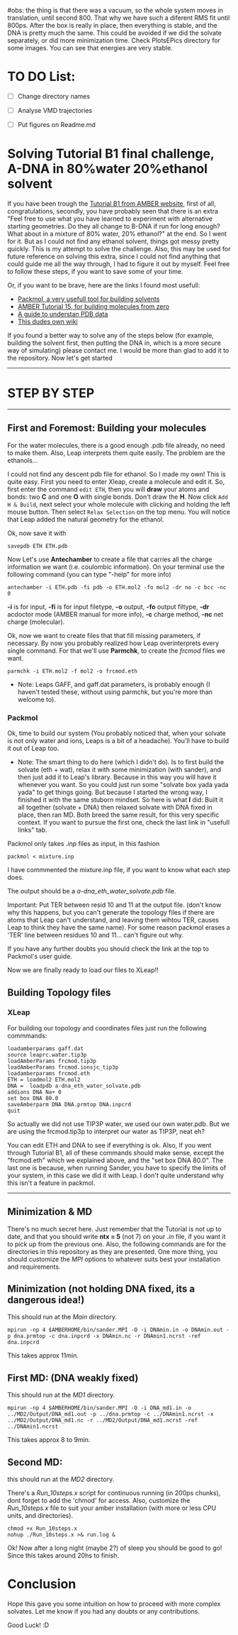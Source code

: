 #obs: 
the thing is that there was a vacuum, so the whole system moves in translation, until second 800. That why we have such a diferent RMS fit until 800ps. After the box is really in place, then everything is stable, and the DNA is pretty much the same. This could be avoided if we did the solvate separately, or did more minimization time. Check PlotsEPics directory for some images. You can see that energies are very stable.
# TO DO List:

* [ ] Change directory names
* [ ] Analyse VMD trajectories
* [ ] Put figures on Readme.md



# Solving Tutorial B1 final challenge, A-DNA in 80%water 20%ethanol solvent

If you have been trough the [Tutorial B1 from AMBER website](http://ambermd.org/tutorials/basic/tutorial1/), first of all, congratulations, secondly, you have probably seen that there is an extra "Feel free to use what you have learned to experiment with alternative starting geometries. Do they all change to B-DNA if run for long enough? What about in a mixture of 80% water, 20% ethanol?" at the end. So I went for it. But as I could not find any ethanol solvent, things got messy pretty quickly. This is my attempt to solve the challenge. Also, this may be used for future reference on solving this extra, since I could not find anything that could guide me all the way through, I had to figure it out by myself. Feel free to follow these steps, if you want to save some of your time. 

Or, if you want to be brave, here are the links I found most usefull:

* [Packmol, a very usefull tool for building solvents](http://m3g.iqm.unicamp.br/packmol/home.shtml)
* [AMBER Tutorial 15, for building molecules from zero](https://ambermd.org/tutorials/advanced/tutorial15/Tutorial2.xhtml)
* [A guide to understan PDB data](http://pdb101.rcsb.org/learn/guide-to-understanding-pdb-data/introduction)
* [This dudes own wiki](http://chinthaka.wikidot.com/solventbox)

If you found a better way to solve any of the steps below (for example, building the solvent first, then putting the DNA in, which is a more secure way of simulating) please contact me. I would be more than glad to add it to the repository. Now let's get started

___

# STEP BY STEP
___

## First and Foremost: Building your molecules

For the water molecules, there is a good enough .pdb file already, no need to make them. Also, Leap interprets them quite easily. The problem are the ethanols...

I could not find any descent pdb file for ethanol. So I made my own! This is quite easy. First you need to enter Xleap, create a molecule and edit it. So, first enter the command `edit ETH`, then you will **draw** your atoms and bonds: two **C** and one **O** with single bonds. Don't draw the **H**. Now click `Add H & Build`,  next select your whole molecule with clicking and holding the left mouse button. Then select `Relax Selection` on the top menu. You will notice that Leap added the natural geometry for the ethanol. 

Ok, now save it with 

```
savepdb ETH ETH.pdb
``` 

Now Let's use **Antechamber** to create a file that carries all the charge information we want (i.e. coulombic information). On your terminal use the following command (you can type "-help" for more info)

	antechamber -i ETH.pdb -fi pdb -o ETH.mol2 -fo mol2 -dr no -c bcc -nc 0
	
**-i** is for input, **-fi** is for input filetype, **-o** output, **-fo** output filtype, **-dr** acdoctor mode (AMBER manual for more info), **-c** charge method, **-nc** net charge (molecular).

Ok, now we want to create files that that fill missing parameters, if necessary. By now you probably realized how Leap overinterprets every single command. For that we'll use **Parmchk**, to create the *frcmod* files we want. 

	parmchk -i ETH.mol2 -f mol2 -o frcmod.eth

* Note: Leaps GAFF, and gaff.dat parameters, is probably enough (I haven't tested these, without using parmchk, but you're more than welcome to). 


### Packmol

Ok, time to build our system (You probably noticed that, when your solvate is not only water and ions, Leaps is a bit of a headache). You'll have to build it out of Leap too. 

* Note: The smart thing to do here (which I didn't do). Is to first build the solvate (eth + wat), relax it with some minimization (with sander), and then just add it to Leap's library. Because in this way you will have it whenever you want. So you could just run some "solvate box yada yada yada" to get things going. But because I started the wrong way, I finished it with the same stuborn mindset. So here is what **I** did: Built it all together (solvate + DNA) then relaxed solvate with DNA fixed in place, then ran MD. Both breed the same result, for this very specific context. If you want to pursue the first one, check the last link in "usefull links" tab.

Packmol only takes *.inp* files as input, in this fashion

	packmol < mixture.inp

I have commmented the mixture.inp file, if you want to know what each step does. 

The output should be a *a-dna_eth_water_solvate.pdb* file.

Important: Put TER between resid 10 and 11 at the output file. (don't know why this happens, but you can't generate the topology files if there are atoms that Leap can't understand, and leaving them wihtou TER, causes Leap to think they have the same name). For some reason packmol erases a 'TER' line between residues 10 and 11... can't figure out why. 

If you have any further doubts you should check the link at the top to Packmol's user guide.

Now we are finally ready to load our files to XLeap!!

## Building Topology files

### XLeap

For building our topology and coordinates files just run the following commmands:

```
loadamberparams gaff.dat 
source leaprc.water.tip3p 
loadAmberParams frcmod.tip3p 
loadAmberParams frcmod.ionsjc_tip3p
loadamberparams frcmod.eth
ETH = loadmol2 ETH.mol2 
DNA =  loadpdb a-dna_eth_water_solvate.pdb
addions DNA Na+ 0
set box DNA 80.0
saveAmberparm DNA DNA.prmtop DNA.inpcrd
quit
```
So actually we did not use TIP3P water, we used our own water.pdb. But we are using the frcmod.tip3p to interpret our water as TIP3P, neat eh?

You can edit ETH and DNA to see if everything is ok.
Also, If you went through Tutorial B1, all of these commands should make sense, except the "frcmod.eth" which we explained above, and the "set box DNA 80.0". The last one is because, when running Sander, you have to specify the limits of your system, in this case we did it with Leap. I don't quite understand why this isn't a feature in packmol. 

___

## Minimization & MD

There's no much secret here. Just remember that the Tutorial is not up to date, and that you should write **ntx = 5** (not 7) on your *.in* file, if you want it to pick up from the previous one. Also, the following commands are for the directories in this repository as they are presented. One more thing, you should customize the *MPI* options to whatever suits best your installation and requirements. 

## Minimization (not holding DNA fixed, its a dangerous idea!)

This should run at the *Main* directory.

	mpirun -np 4 $AMBERHOME/bin/sander.MPI -O -i DNAmin.in -o DNAmin.out -p dna.prmtop -c dna.inpcrd -x DNAmin.nc -r DNAmin1.ncrst -ref dna.inpcrd 

This takes approx 11min. 

## First MD: (DNA weakly fixed)

This should run at the *MD1* directory.

	mpirun -np 4 $AMBERHOME/bin/sander.MPI -O -i DNA_md1.in -o ../MD2/Output/DNA_md1.out -p ../dna.prmtop -c ../DNAmin1.ncrst -x ../MD2/Output/DNA_md1.nc -r ../MD2/Output/DNA_md1.ncrst -ref ../DNAmin1.ncrst

This takes approx 8 to 9min. 

## Second MD:

this should run at the *MD2* directory.

There's a *Run_10steps.x* script for continuous running (in 200ps chunks), dont forget to add the 'chmod' for access. Also, customize the *Run_10steps.x* file to suit your amber installation (with more or less CPU units, and directories). 

```
chmod +x Run_10steps.x
nohup ./Run_10steps.x >& run.log &
```

Ok! Now after a long night (maybe 2?) of sleep you should be good to go! Since this takes around 20hs to finish.

# Conclusion

Hope this gave you some intuition on how to proceed with more complex solvates. Let me know if you had any doubts or any contributions. 

Good Luck! :D




